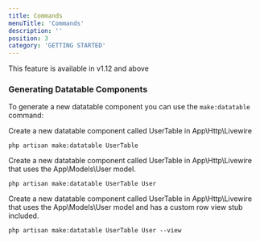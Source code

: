 ```yaml
---
title: Commands
menuTitle: 'Commands'
description: ''
position: 3
category: 'GETTING STARTED'
---
```


<alert type="info">This feature is available in v1.12 and above</alert>

### Generating Datatable Components

To generate a new datatable component you can use the `make:datatable` command:

Create a new datatable component called UserTable in App\Http\Livewire
```
php artisan make:datatable UserTable
```

Create a new datatable component called UserTable in App\Http\Livewire that uses the App\Models\User model.
```
php artisan make:datatable UserTable User
```

Create a new datatable component called UserTable in App\Http\Livewire that uses the App\Models\User model and has a custom row view stub included.
```
php artisan make:datatable UserTable User --view
```
